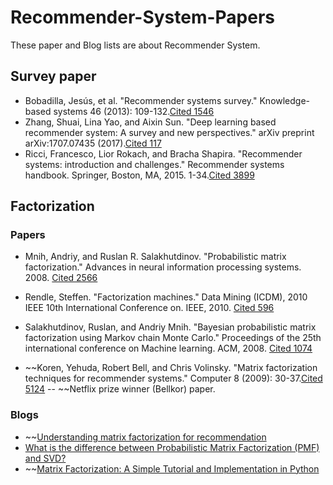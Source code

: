 # Recommender-System-Papers
These paper and Blog lists are about Recommender System.

## Survey paper
 - Bobadilla, Jesús, et al. "Recommender systems survey." Knowledge-based systems 46 (2013): 109-132.[Cited 1546](https://ac.els-cdn.com/S0950705113001044/1-s2.0-S0950705113001044-main.pdf?_tid=e7acc45d-68f2-4d1c-a8b7-396edcf89f1f&acdnat=1546591087_cf6396f89c82bf1a0854150f4be99f62)
- Zhang, Shuai, Lina Yao, and Aixin Sun. "Deep learning based recommender system: A survey and new perspectives." arXiv preprint arXiv:1707.07435 (2017).[Cited 117](https://arxiv.org/pdf/1707.07435.pdf)
- Ricci, Francesco, Lior Rokach, and Bracha Shapira. "Recommender systems: introduction and challenges." Recommender systems handbook. Springer, Boston, MA, 2015. 1-34.[Cited 3899](http://fumblog.um.ac.ir/gallery/1057/Recommender%20Systems_%20Introduction%20and%20Challenges.pdf)


## Factorization 
### Papers
- Mnih, Andriy, and Ruslan R. Salakhutdinov. "Probabilistic matrix factorization." Advances in neural information processing systems. 2008. [Cited 2566](https://papers.nips.cc/paper/3208-probabilistic-matrix-factorization.pdf)

- Rendle, Steffen. "Factorization machines." Data Mining (ICDM), 2010 IEEE 10th International Conference on. IEEE, 2010.  [Cited 596](https://www.csie.ntu.edu.tw/~b97053/paper/Rendle2010FM.pdf)

- Salakhutdinov, Ruslan, and Andriy Mnih. "Bayesian probabilistic matrix factorization using Markov chain Monte Carlo." Proceedings of the 25th international conference on Machine learning. ACM, 2008.  [Cited 1074](https://dl.acm.org/citation.cfm?id=1390267)

- ~~Koren, Yehuda, Robert Bell, and Chris Volinsky. "Matrix factorization techniques for recommender systems." Computer 8 (2009): 30-37.[Cited 5124](https://ieeexplore.ieee.org/stamp/stamp.jsp?tp=&arnumber=5197422)
-- ~~Netflix prize winner (Bellkor) paper.

### Blogs
- ~~[Understanding matrix factorization for recommendation](http://nicolas-hug.com/blog/matrix_facto_1)
- [What is the difference between Probabilistic Matrix Factorization (PMF) and SVD?](https://www.quora.com/What-is-the-difference-between-Probabilistic-Matrix-Factorization-PMF-and-SVD)
- ~~[Matrix Factorization: A Simple Tutorial and Implementation in Python](http://www.quuxlabs.com/blog/2010/09/matrix-factorization-a-simple-tutorial-and-implementation-in-python/)
